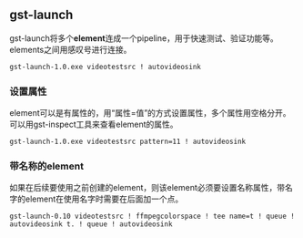 
## gst-launch
gst-launch将多个**element**连成一个pipeline，用于快速测试、验证功能等。elements之间用感叹号进行连接。
```
gst-launch-1.0.exe videotestsrc ! autovideosink
```
### 设置属性
element可以是有属性的，用“属性=值”的方式设置属性，多个属性用空格分开。可以用gst-inspect工具来查看element的属性。
```
gst-launch-1.0.exe videotestsrc pattern=11 ! autovideosink
```
### 带名称的element
如果在后续要使用之前创建的element，则该element必须要设置名称属性，带名字的element在使用名字时需要在后面加一个点。
```
gst-launch-0.10 videotestsrc ! ffmpegcolorspace ! tee name=t ! queue ! autovideosink t. ! queue ! autovideosink  
```
